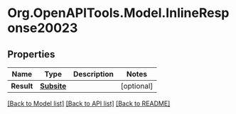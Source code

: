 # Org.OpenAPITools.Model.InlineResponse20023
## Properties

Name | Type | Description | Notes
------------ | ------------- | ------------- | -------------
**Result** | [**Subsite**](Subsite.md) |  | [optional] 

[[Back to Model list]](../README.md#documentation-for-models) [[Back to API list]](../README.md#documentation-for-api-endpoints) [[Back to README]](../README.md)

